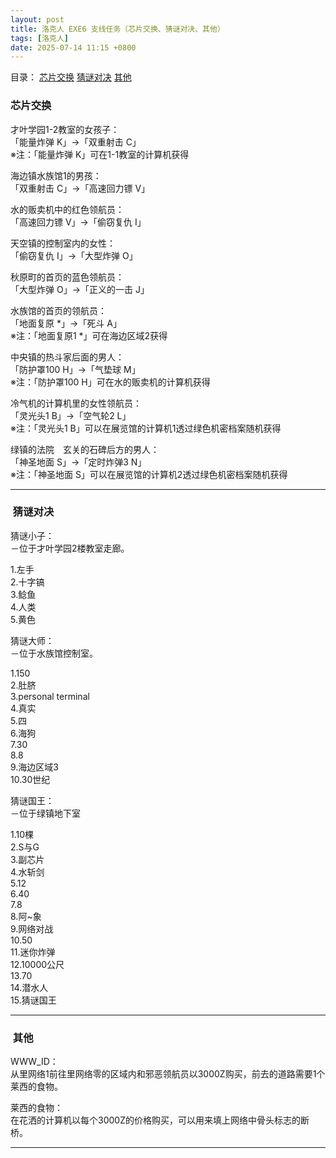 ```yaml
---
layout: post
title: 洛克人 EXE6 支线任务（芯片交换、猜谜对决、其他）
tags: [洛克人]
date: 2025-07-14 11:15 +0800
---
```

<span>目录：
<a href="#chip-trade">芯片交换</a>
<a href="#riddle">猜谜对决</a>
<a href="#others">其他</a>
</span>

<h3 id="chip-trade">芯片交换<br>
</h3>
<p>才叶学园1-2教室的女孩子：<br>
「能量炸弹 K」→「双重射击 C」<br>
※注：「能量炸弹 K」可在1-1教室的计算机获得</p>
<p>海边镇水族馆1的男孩：<br>
「双重射击 C」→「高速回力镖 V」</p>
<p>水的贩卖机中的红色领航员：<br>
「高速回力镖 V」→「偷窃复仇 I」</p>
<p>天空镇的控制室内的女性：<br>
「偷窃复仇 I」→「大型炸弹 O」</p>
<p>秋原町的首页的蓝色领航员：<br>
「大型炸弹 O」→「正义的一击 J」</p>
<p>水族馆的首页的领航员：<br>
「地面复原 *」→「死斗 A」<br>
※注：「地面复原1 *」可在海边区域2获得</p>
<p>中央镇的热斗家后面的男人：<br>
「防护罩100 H」→「气垫球 M」<br>
※注：「防护罩100 H」可在水的贩卖机的计算机获得</p>
<p>冷气机的计算机里的女性领航员：<br>
「灵光头1 B」→「空气轮2 L」<br>
※注：「灵光头1 B」可以在展览馆的计算机1透过绿色机密档案随机获得</p>
<p>绿镇的法院　玄关的石碑后方的男人：<br>
「神圣地面 S」→「定时炸弹3 N」<br>
※注：「神圣地面 S」可以在展览馆的计算机2透过绿色机密档案随机获得</p>
<hr>
<h3 id="riddle">  猜谜对决</h3>
<p>猜谜小子：<br>
－位于才叶学园2楼教室走廊。</p>
<p>1.左手<br>
2.十字镐<br>
3.鲶鱼<br>
4.人类<br>
5.黄色</p>
<p>猜谜大师：<br>
－位于水族馆控制室。</p>
<p>1.150<br>
2.肚脐<br>
3.personal terminal<br>
4.真实<br>
5.四<br>
6.海狗<br>
7.30<br>
8.8<br>
9.海边区域3<br>
10.30世纪</p>
<p>猜谜国王：<br>
－位于绿镇地下室</p>
<p>1.10棵<br>
2.S与G<br>
3.副芯片<br>
4.水斩剑<br>
5.12<br>
6.40<br>
7.8<br>
8.阿~象<br>
9.网络对战<br>
10.50<br>
11.迷你炸弹<br>
12.10000公尺<br>
13.70<br>
14.潜水人<br>
15.猜谜国王</p>
<hr>
<h3 id="others">  其他</h3>
<p>WWW_ID：<br>
从里网络1前往里网络零的区域内和邪恶领航员以3000Z购买，前去的道路需要1个莱西的食物。</p>
<p>莱西的食物：<br>
在花洒的计算机以每个3000Z的价格购买，可以用来填上网络中骨头标志的断桥。</p>
<hr>
